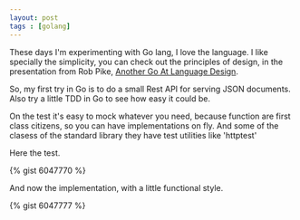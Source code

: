 ```yaml
---
layout: post
tags : [golang]
---
```


These days I'm experimenting with Go lang, I love the language. I like specially the simplicity, you can check out
the principles of design, in the presentation from Rob Pike, [Another Go At Language Design](http://www.stanford.edu/class/ee380/Abstracts/100428-pike-stanford.pdf).

So, my first try in Go is to do a small Rest API for serving JSON documents. Also try a little TDD in Go to see how easy it could be.

On the test it's easy to mock whatever you need, because function are first class citizens, 
so you can have implementations on fly. And some of the clasess of the standard library they have test utilities like 'httptest'

Here the test.

{% gist 6047770 %}

And now the implementation, with a little functional style.

{% gist 6047777 %}

